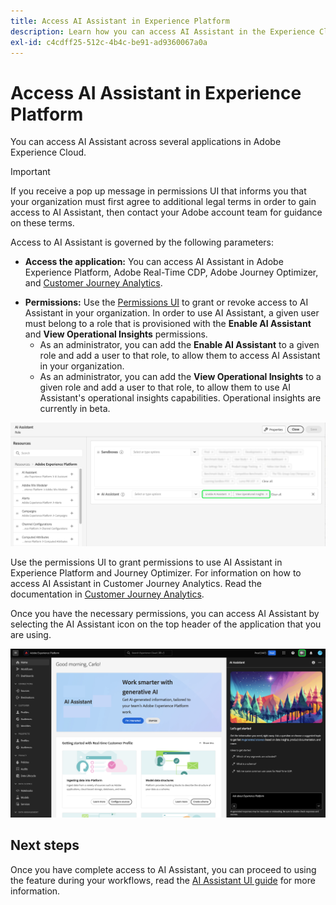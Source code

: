 ```yaml
---
title: Access AI Assistant in Experience Platform
description: Learn how you can access AI Assistant in the Experience Cloud UI.
exl-id: c4cdff25-512c-4b4c-be91-ad9360067a0a
---
```

# Access AI Assistant in Experience Platform

You can access AI Assistant across several applications in Adobe Experience Cloud.

>[!IMPORTANT]
>
>If you receive a pop up message in permissions UI that informs you that your organization must first agree to additional legal terms in order to gain access to AI Assistant, then contact your Adobe account team for guidance on these terms.

Access to AI Assistant is governed by the following parameters:

* **Access the application:** You can access AI Assistant in Adobe Experience Platform, Adobe Real-Time CDP, Adobe Journey Optimizer, and [Customer Journey Analytics](https://experienceleague.adobe.com/en/docs/analytics-platform/using/ai-assistant).
<!-- * **Contractual access:** Your company must agree to certain [!DNL GenAI]-related legal terms before your organization can use AI Assistant. Contact your organization's administrator or your Adobe Account Team if you are not able to access AI Assistant.  -->
* **Permissions:** Use the [Permissions UI](../access-control/abac/ui/permissions.md) to grant or revoke access to AI Assistant in your organization. In order to use AI Assistant, a given user must belong to a role that is provisioned with the **Enable AI Assistant** and **View Operational Insights** permissions.
  * As an administrator, you can add the **Enable AI Assistant** to a given role and add a user to that role, to allow them to access AI Assistant in your organization.
  * As an administrator, you can add the **View Operational Insights** to a given role and add a user to that role, to allow them to use AI Assistant's operational insights capabilities. Operational insights are currently in beta.

![The permissions UI page with the Enable AI Assistant and View Operational Insights permissions included in a given role.](./images/permissions.png)

Use the permissions UI to grant permissions to use AI Assistant in Experience Platform and Journey Optimizer. For information on how to access AI Assistant in Customer Journey Analytics. Read the documentation in [Customer Journey Analytics](https://experienceleague.adobe.com/en/docs/analytics-platform/using/ai-assistant).

Once you have the necessary permissions, you can access AI Assistant by selecting the AI Assistant icon on the top header of the application that you are using.

![AI Assistant with first-time user experience.](./images/ai-assistant.png)

## Next steps

Once you have complete access to AI Assistant, you can proceed to using the feature during your workflows, read the [AI Assistant UI guide](./ui-guide.md) for more information.
